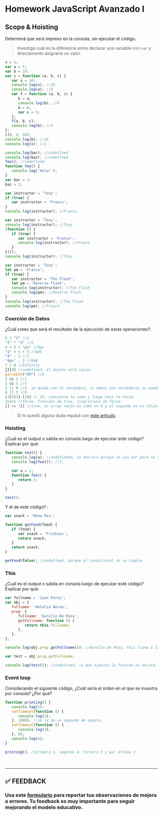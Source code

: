 # Homework JavaScript Avanzado I

## Scope & Hoisting

Determiná que será impreso en la consola, sin ejecutar el código.

> Investiga cuál es la diferencia entre declarar una variable con `var` y directamente asignarle un valor.

```javascript
x = 1;
var a = 5;
var b = 10;
var c = function (a, b, c) {
   var x = 10;
   console.log(x); //10
   console.log(a); //8
   var f = function (a, b, c) {
      b = a;
      console.log(b); //8 
      b = c;
      var x = 5;
   };
   f(a, b, c);
   console.log(b); //9
};
c(8, 9, 10);
console.log(b); //10
console.log(x); //1
```

```javascript
console.log(bar); //undefined
console.log(baz); //undefined
foo(); //undefined
function foo() {
   console.log('Hola!');
}
var bar = 1;
baz = 2;
```

```javascript
var instructor = 'Tony';
if (true) {
   var instructor = 'Franco';
}
console.log(instructor); //Franco
```

```javascript
var instructor = 'Tony';
console.log(instructor); //Tony
(function () {
   if (true) {
      var instructor = 'Franco';
      console.log(instructor); //Franco
   }
})();
console.log(instructor); //Tony
```

```javascript
var instructor = 'Tony';
let pm = 'Franco';
if (true) {
   var instructor = 'The Flash';
   let pm = 'Reverse Flash';
   console.log(instructor); //The Flash
   console.log(pm); //Reverse Flash
}
console.log(instructor); //The Flash
console.log(pm); //Franco
```

### Coerción de Datos

¿Cuál crees que será el resultado de la ejecución de estas operaciones?:

```javascript
6 / "3" //2
"2" * "3" //6
4 + 5 + "px" //9px
"$" + 4 + 5 //$45
"4" - 2 //2
"4px" - 2 //NaN
7 / 0 //Infinity
{}[0] //undefined, el objeto está vacío.
parseInt("09") //9
5 && 2 //2
2 && 5 //5
5 || 0 //5, se queda con el verdadero, si ambos son verdaderos se queda con el primero.
0 || 5 //0
[3]+[3]-[10] // 33, concatena la suma y luego hace la resta.
3>2>1 //false. Tres>dos da true, true(1)>uno da false.
[] == ![] //true, un array vacío es como un 0 y el segundo es un false. Ambos son iguales porque no es igualación restricta.
```

> Si te quedó alguna duda repasá con [este artículo](http://javascript.info/tutorial/object-conversion).

### Hoisting

¿Cuál es el output o salida en consola luego de ejecutar este código? Explicar por qué:

```javascript
function test() {
   console.log(a); //undefinded, se declara porque se usa var pero no tiene valor aún.
   console.log(foo()); //2, 

   var a = 1;
   function foo() {
      return 2;
   }
}

test();
```

Y el de este código? :

```javascript
var snack = 'Meow Mix';

function getFood(food) {
   if (food) {
      var snack = 'Friskies';
      return snack;
   }
   return snack;
}

getFood(false); //undefined, porque el condicional no se cumple.
```

### This

¿Cuál es el output o salida en consola luego de ejecutar esté código? Explicar por qué:

```javascript
var fullname = 'Juan Perez';
var obj = {
   fullname: 'Natalia Nerea',
   prop: {
      fullname: 'Aurelio De Rosa',
      getFullname: function () {
         return this.fullname;
      },
   },
};

console.log(obj.prop.getFullname()); //Aurelio De Rosa, this llama a la propiedad fullname del objeto prop.

var test = obj.prop.getFullname;

console.log(test()); //undefined, lo que ejecuta la función no existe.
```

### Event loop

Considerando el siguiente código, ¿Cuál sería el orden en el que se muestra por consola? ¿Por qué?

```javascript
function printing() {
   console.log(1);
   setTimeout(function () {
      console.log(2);
   }, 1000); //se le da un segundo de espera.
   setTimeout(function () {
      console.log(3);
   }, 0);
   console.log(4);
}

printing(); //primero 1, segundo 4, tercero 3 y por último 2.
```

</br >

---

## **✅ FEEDBACK**

### Usa este [**formulario**](https://docs.google.com/forms/d/e/1FAIpQLSe1MybH_Y-xcp1RP0jKPLndLdJYg8cwyHkSb9MwSrEjoxyzWg/viewform) para reportar tus observaciones de mejora o errores. Tu feedback es muy importante para seguir mejorando el modelo educativo.

